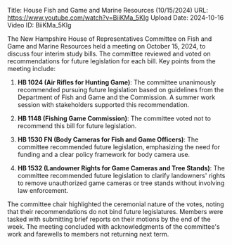 Title: House Fish and Game and Marine Resources (10/15/2024)
URL: https://www.youtube.com/watch?v=BiiKMa_5KIg
Upload Date: 2024-10-16
Video ID: BiiKMa_5KIg

The New Hampshire House of Representatives Committee on Fish and Game and Marine Resources held a meeting on October 15, 2024, to discuss four interim study bills. The committee reviewed and voted on recommendations for future legislation for each bill. Key points from the meeting include:

1. **HB 1024 (Air Rifles for Hunting Game)**: The committee unanimously recommended pursuing future legislation based on guidelines from the Department of Fish and Game and the Commission. A summer work session with stakeholders supported this recommendation.

2. **HB 1148 (Fishing Game Commission)**: The committee voted not to recommend this bill for future legislation.

3. **HB 1530 FN (Body Cameras for Fish and Game Officers)**: The committee recommended future legislation, emphasizing the need for funding and a clear policy framework for body camera use.

4. **HB 1532 (Landowner Rights for Game Cameras and Tree Stands)**: The committee recommended future legislation to clarify landowners' rights to remove unauthorized game cameras or tree stands without involving law enforcement.

The committee chair highlighted the ceremonial nature of the votes, noting that their recommendations do not bind future legislatures. Members were tasked with submitting brief reports on their motions by the end of the week. The meeting concluded with acknowledgments of the committee's work and farewells to members not returning next term.